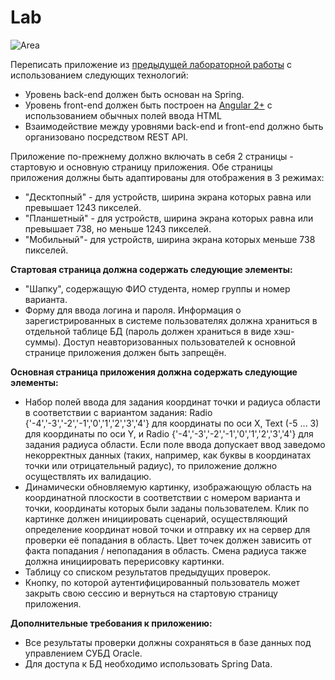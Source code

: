 # Lab

![Area](https://i.imgur.com/e7PHCPE.png)

Переписать приложение из [предыдущей лабораторной работы](#lab3) с использованием следующих технологий:

*   Уровень back-end должен быть основан на Spring.
*   Уровень front-end должен быть построен на [Angular 2+](https://angular.io) с использованием обычных полей ввода HTML
*   Взаимодействие между уровнями back-end и front-end должно быть организовано посредством REST API.

Приложение по-прежнему должно включать в себя 2 страницы - стартовую и основную страницу приложения. Обе страницы приложения должны быть адаптированы для отображения в 3 режимах:

*   "Десктопный" - для устройств, ширина экрана которых равна или превышает 1243 пикселей.
*   "Планшетный" - для устройств, ширина экрана которых равна или превышает 738, но меньше 1243 пикселей.
*   "Мобильный"- для устройств, ширина экрана которых меньше 738 пикселей.

**Стартовая страница должна содержать следующие элементы:**

*   "Шапку", содержащую ФИО студента, номер группы и номер варианта.
*   Форму для ввода логина и пароля. Информация о зарегистрированных в системе пользователях должна храниться в отдельной таблице БД (пароль должен храниться в виде хэш-суммы). Доступ неавторизованных пользователей к основной странице приложения должен быть запрещён.

**Основная страница приложения должна содержать следующие элементы:**

*   Набор полей ввода для задания координат точки и радиуса области в соответствии с вариантом задания: Radio {'-4','-3','-2','-1','0','1','2','3','4'} для координаты по оси X, Text (-5 ... 3) для координаты по оси Y, и Radio {'-4','-3','-2','-1','0','1','2','3','4'} для задания радиуса области. Если поле ввода допускает ввод заведомо некорректных данных (таких, например, как буквы в координатах точки или отрицательный радиус), то приложение должно осуществлять их валидацию.
*   Динамически обновляемую картинку, изображающую область на координатной плоскости в соответствии с номером варианта и точки, координаты которых были заданы пользователем. Клик по картинке должен инициировать сценарий, осуществляющий определение координат новой точки и отправку их на сервер для проверки её попадания в область. Цвет точек должен зависить от факта попадания / непопадания в область. Смена радиуса также должна инициировать перерисовку картинки.
*   Таблицу со списком результатов предыдущих проверок.
*   Кнопку, по которой аутентифицированный пользователь может закрыть свою сессию и вернуться на стартовую страницу приложения.

**Дополнительные требования к приложению:**

*   Все результаты проверки должны сохраняться в базе данных под управлением СУБД Oracle.
*   Для доступа к БД необходимо использовать Spring Data.
